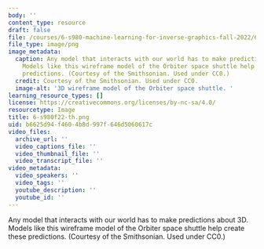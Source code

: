 ```yaml
---
body: ''
content_type: resource
draft: false
file: /courses/6-s980-machine-learning-for-inverse-graphics-fall-2022/6-s980f22-th.png
file_type: image/png
image_metadata:
  caption: Any model that interacts with our world has to make predictions about 3D.
    Models like this wireframe model of the Orbiter space shuttle help create these
    predictions. (Courtesy of the Smithsonian. Used under CC0.)
  credit: Courtesy of the Smithsonian. Used under CC0.
  image-alt: '3D wireframe model of the Orbiter space shuttle. '
learning_resource_types: []
license: https://creativecommons.org/licenses/by-nc-sa/4.0/
resourcetype: Image
title: 6-s980f22-th.png
uid: b6625d94-f460-4b8d-997f-646d5060617c
video_files:
  archive_url: ''
  video_captions_file: ''
  video_thumbnail_file: ''
  video_transcript_file: ''
video_metadata:
  video_speakers: ''
  video_tags: ''
  youtube_description: ''
  youtube_id: ''
---
```

Any model that interacts with our world has to make predictions about 3D. Models like this wireframe model of the Orbiter space shuttle help create these predictions. (Courtesy of the Smithsonian. Used under CC0.)